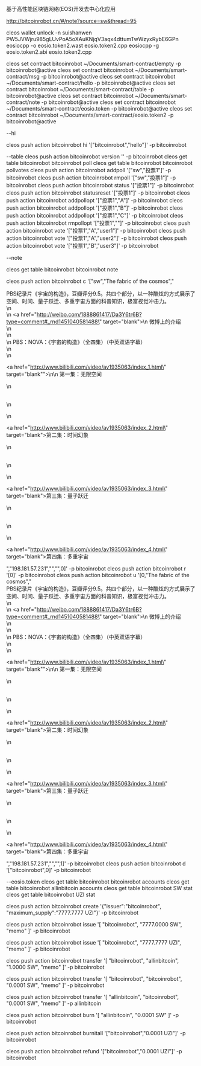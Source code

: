 基于高性能区块链网络(EOS)开发去中心化应用

http://bitcoinrobot.cn/#/note?source=sw&thread=95

cleos wallet unlock -n suishanwen
PW5JVWjru985gLUvPoA5oXAuKNjqV3aqx4dttumTwWzyxRybE6GPn
eosiocpp -o eosio.token2.wast eosio.token2.cpp
eosiocpp -g eosio.token2.abi eosio.token2.cpp


cleos set contract bitcoinrobot ~/Documents/smart-contract/empty -p bitcoinrobot@active
cleos set contract bitcoinrobot ~/Documents/smart-contract/msg -p bitcoinrobot@active
cleos set contract bitcoinrobot ~/Documents/smart-contract/hello -p bitcoinrobot@active
cleos set contract bitcoinrobot ~/Documents/smart-contract/table -p bitcoinrobot@active
cleos set contract bitcoinrobot ~/Documents/smart-contract/note -p bitcoinrobot@active
cleos set contract bitcoinrobot ~/Documents/smart-contract/eosio.token -p bitcoinrobot@active
cleos set contract bitcoinrobot ~/Documents/smart-contract/eosio.token2 -p bitcoinrobot@active


--hi

cleos push action bitcoinrobot hi '["bitcoinrobot","hello"]' -p bitcoinrobot

--table
cleos push action bitcoinrobot version '' -p bitcoinrobot
cleos get table bitcoinrobot bitcoinrobot poll
cleos get table bitcoinrobot bitcoinrobot pollvotes
cleos push action bitcoinrobot addpoll '["sw","投票1"]' -p bitcoinrobot
cleos push action bitcoinrobot rmpoll '["sw","投票1"]' -p bitcoinrobot
cleos push action bitcoinrobot status '["投票1"]' -p bitcoinrobot
cleos push action bitcoinrobot statusreset '["投票1"]' -p bitcoinrobot
cleos push action bitcoinrobot addpollopt '["投票1","A"]' -p bitcoinrobot
cleos push action bitcoinrobot addpollopt '["投票1","B"]' -p bitcoinrobot
cleos push action bitcoinrobot addpollopt '["投票1","C"]' -p bitcoinrobot
cleos push action bitcoinrobot rmpollopt '["投票1",""]' -p bitcoinrobot
cleos push action bitcoinrobot vote '["投票1","A","user1"]' -p bitcoinrobot
cleos push action bitcoinrobot vote '["投票1","A","user2"]' -p bitcoinrobot
cleos push action bitcoinrobot vote '["投票1","B","user3"]' -p bitcoinrobot

--note

cleos get table bitcoinrobot bitcoinrobot note

cleos push action bitcoinrobot c '["sw","The fabric of the cosmos","<div>PBS纪录片《宇宙的构造》，豆瓣评分9.5。共四个部分，以一种酷炫的方式展示了空间、时间、量子跃迁、多重宇宙方面的科普知识，极富视觉冲击力。<br>\n    <br>\n    <a href=\"http://weibo.com/1888861417/Da3Y6tr6B?type=comment#_rnd1451040581488\" target=\"blank\">\n        微博上的介绍</a><br>\n    <br>\n    <br>\n    PBS：NOVA：《宇宙的构造》（全四集）（中英双语字幕）<br>\n    <br>\n    <p><a href=\"http://www.bilibili.com/video/av1935063/index_1.html\" target=\"blank\"\">\n\n        第一集：无限空间</a>&nbsp;</p>\n    <p><br>\n    </p>\n    <p><a href=\"http://www.bilibili.com/video/av1935063/index_2.html\" target=\"blank\">第二集：时间幻象</a> &nbsp;</p>\n    <p><br>\n    </p>\n    <p><a href=\"http://www.bilibili.com/video/av1935063/index_3.html\" target=\"blank\">第三集：量子跃迁</a> &nbsp;</p>\n    <p><br>\n    </p>\n    <p><a href=\"http://www.bilibili.com/video/av1935063/index_4.html\" target=\"blank\">第四集：多重宇宙&nbsp;</a></p></div>","198.181.57.231","","",0]' -p bitcoinrobot
cleos push action bitcoinrobot r '[0]' -p bitcoinrobot
cleos push action bitcoinrobot u '[0,"The fabric of the cosmos","<div>PBS纪录片《宇宙的构造》，豆瓣评分9.5。共四个部分，以一种酷炫的方式展示了空间、时间、量子跃迁、多重宇宙方面的科普知识，极富视觉冲击力。<br>\n    <br>\n    <a href=\"http://weibo.com/1888861417/Da3Y6tr6B?type=comment#_rnd1451040581488\" target=\"blank\">\n        微博上的介绍</a><br>\n    <br>\n    <br>\n    PBS：NOVA：《宇宙的构造》（全四集）（中英双语字幕）<br>\n    <br>\n    <p><a href=\"http://www.bilibili.com/video/av1935063/index_1.html\" target=\"blank\"\">\n\n        第一集：无限空间</a>&nbsp;</p>\n    <p><br>\n    </p>\n    <p><a href=\"http://www.bilibili.com/video/av1935063/index_2.html\" target=\"blank\">第二集：时间幻象</a> &nbsp;</p>\n    <p><br>\n    </p>\n    <p><a href=\"http://www.bilibili.com/video/av1935063/index_3.html\" target=\"blank\">第三集：量子跃迁</a> &nbsp;</p>\n    <p><br>\n    </p>\n    <p><a href=\"http://www.bilibili.com/video/av1935063/index_4.html\" target=\"blank\">第四集：多重宇宙&nbsp;</a></p></div>","198.181.57.231","","",1]' -p bitcoinrobot
cleos push action bitcoinrobot d '["bitcoinrobot",0]' -p bitcoinrobot


--eosio.token
cleos get table bitcoinrobot bitcoinrobot accounts
cleos get table bitcoinrobot allinbitcoin accounts
cleos get table bitcoinrobot SW stat
cleos get table bitcoinrobot UZI stat



cleos push action bitcoinrobot  create '{"issuer":"bitcoinrobot", "maximum_supply":"7777.7777 UZI"}' -p bitcoinrobot

cleos push action bitcoinrobot   issue  '[ "bitcoinrobot", "7777.0000 SW", "memo"  ]' -p bitcoinrobot

cleos push action bitcoinrobot   issue  '[ "bitcoinrobot", "7777.7777 UZI", "memo"  ]' -p bitcoinrobot

cleos push action bitcoinrobot transfer '[ "bitcoinrobot", "allinbitcoin", "1.0000 SW", "memo"  ]'  -p bitcoinrobot

cleos push action bitcoinrobot transfer '[ "bitcoinrobot", "bitcoinrobot", "0.0001 SW", "memo"  ]'  -p bitcoinrobot


cleos push action bitcoinrobot transfer '[ "allinbitcoin", "bitcoinrobot", "0.0001 SW", "memo"  ]'  -p allinbitcoin

cleos push action bitcoinrobot burn '[ "allinbitcoin", "0.0001 SW" ]'  -p bitcoinrobot

cleos push action bitcoinrobot burnitall '["bitcoinrobot","0.0001 UZI"]'  -p bitcoinrobot

cleos push action bitcoinrobot refund '["bitcoinrobot","0.0001 UZI"]'  -p bitcoinrobot